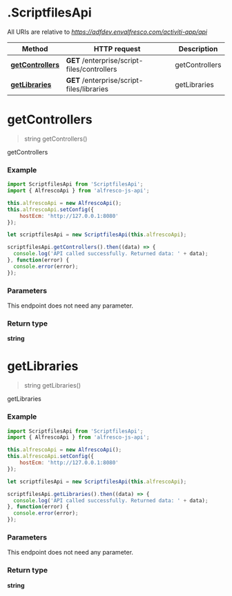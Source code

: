 # .ScriptfilesApi

All URIs are relative to *https://adfdev.envalfresco.com/activiti-app/api*

Method | HTTP request | Description
------------- | ------------- | -------------
[**getControllers**](ScriptfilesApi.md#getControllers) | **GET** /enterprise/script-files/controllers | getControllers
[**getLibraries**](ScriptfilesApi.md#getLibraries) | **GET** /enterprise/script-files/libraries | getLibraries


<a name="getControllers"></a>
# **getControllers**
> string getControllers()

getControllers

### Example
```javascript
import ScriptfilesApi from 'ScriptfilesApi';
import { AlfrescoApi } from 'alfresco-js-api';

this.alfrescoApi = new AlfrescoApi();
this.alfrescoApi.setConfig({
    hostEcm: 'http://127.0.0.1:8080'
});

let scriptfilesApi = new ScriptfilesApi(this.alfrescoApi);

scriptfilesApi.getControllers().then((data) => {
  console.log('API called successfully. Returned data: ' + data);
}, function(error) {
  console.error(error);
});

```

### Parameters
This endpoint does not need any parameter.

### Return type

**string**

<a name="getLibraries"></a>
# **getLibraries**
> string getLibraries()

getLibraries

### Example
```javascript
import ScriptfilesApi from 'ScriptfilesApi';
import { AlfrescoApi } from 'alfresco-js-api';

this.alfrescoApi = new AlfrescoApi();
this.alfrescoApi.setConfig({
    hostEcm: 'http://127.0.0.1:8080'
});

let scriptfilesApi = new ScriptfilesApi(this.alfrescoApi);

scriptfilesApi.getLibraries().then((data) => {
  console.log('API called successfully. Returned data: ' + data);
}, function(error) {
  console.error(error);
});

```

### Parameters
This endpoint does not need any parameter.

### Return type

**string**

